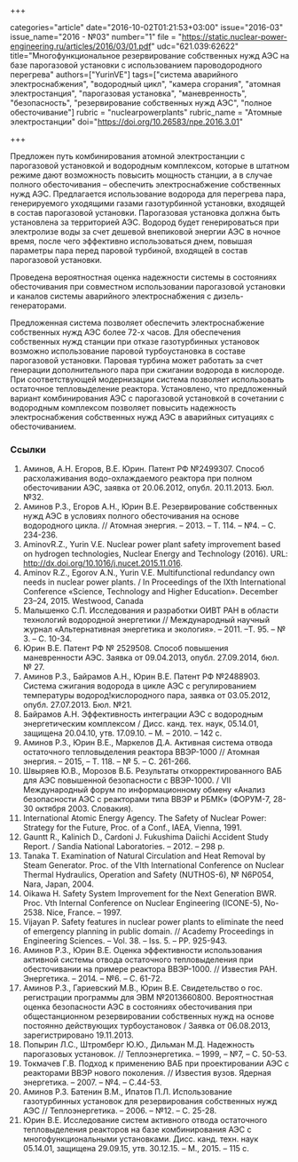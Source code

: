 +++

categories="article"
date="2016-10-02T01:21:53+03:00"
issue="2016-03"
issue_name="2016 - №03"
number="1"
file = "https://static.nuclear-power-engineering.ru/articles/2016/03/01.pdf"
udc="621.039:62622"
title="Многофункциональное резервирование собственных нужд АЭС на базе парогазовой установки с использованием пароводородного перегрева"
authors=["YurinVE"]
tags=["система аварийного электроснабжения", "водородный цикл", "камера сгорания", "атомная электростанция", "парогазовая установка", "маневренность", "безопасность", "резервирование собственных нужд АЭС", "полное обесточивание"]
rubric = "nuclearpowerplants"
rubric_name = "Aтомные электростанции"
doi="https://doi.org/10.26583/npe.2016.3.01"

+++

Предложен путь комбинирования атомной электростанции с парогазовой установкой и водородным комплексом, которые в штатном режиме дают возможность повысить мощность станции, а в случае полного обесточивания – обеспечить электроснабжение собственных нужд АЭС. 
Предлагается использование водорода для перегрева пара, генерируемого уходящими газами газотурбинной установки, входящей в состав парогазовой установки. 
Парогазовая установка должна быть установлена за территорией АЭС.
Водород будет генерироваться при электролизе воды за счет дешевой внепиковой энергии АЭС в ночное время, после чего эффективно использоваться днем, повышая параметры пара перед паровой турбиной, входящей в состав парогазовой установки.

Проведена вероятностная оценка надежности системы в состояниях обесточивания при совместном использовании парогазовой установки и каналов системы аварийного электроснабжения с дизель-генераторами.

Предложенная система позволяет обеспечить электроснабжение собственных нужд АЭС более 72-х часов. Для обеспечения собственных нужд станции при отказе газотурбинных установок возможно использование паровой турбоустановка в составе парогазовой установки. 
Паровая турбина может работать за счет генерации дополнительного пара при сжигании водорода в кислороде. 
При соответствующей модернизации система позволяет использовать остаточное тепловыделение реактора. Установлено, что предложенный вариант комбинирования АЭС с парогазовой установкой в сочетании с водородным комплексом позволяет повысить надежность электроснабжения собственных нужд АЭС в аварийных ситуациях с обесточиванием.

### Ссылки

1. Аминов, А.Н. Егоров, В.Е. Юрин. Патент РФ №2499307. Способ расхолаживания водо-охлаждаемого реактора при полном обесточивании АЭС, заявка от 20.06.2012, опубл. 20.11.2013. Бюл. №32.
2. Аминов Р.З., Егоров А.Н., Юрин В.Е. Резервирование собственных нужд АЭС в условиях полного обесточивания на основе водородного цикла. // Атомная энергия. – 2013. – Т. 114. – №4. – С. 234-236.
3. AminovR.Z., Yurin V.E. Nuclear power plant safety improvement based on hydrogen technologies, Nuclear Energy and Technology (2016). URL: http://dx.doi.org/10.1016/j.nucet.2015.11.016.
4. Aminov R.Z., Egorov A.N., Yurin V.E. Multifunctional redundancy own needs in nuclear power plants. / In Proceedings of the IXth International Conference «Science, Technology and Higher Education». December 23–24, 2015. Westwood, Canada
5. Малышенко С.П. Исследования и разработки ОИВТ РАН в области технологий водородной энергетики // Международный научный журнал «Альтернативная энергетика и экология». – 2011. –Т. 95. – № 3. – С. 10-34.
6. Юрин В.Е. Патент РФ № 2529508. Способ повышения маневренности АЭС. Заявка от 09.04.2013, опубл. 27.09.2014, бюл. № 27.
7. Аминов Р.З., Байрамов А.Н., Юрин В.Е. Патент РФ №2488903. Система сжигания водорода в цикле АЭС с регулированием температуры водород!кислородного пара, заявка от 03.05.2012, опубл. 27.07.2013. Бюл. №21.
8. Байрамов А.Н. Эффективность интеграции АЭС с водородным энергетическим комплексом / Дисс. канд. тех. наук, 05.14.01, защищена 20.04.10, утв. 17.09.10. – М. – 2010. – 142 с.
9. Аминов Р.З., Юрин В.Е., Маркелов Д.А. Активная система отвода остаточного тепловыделения реактора ВВЭР-1000 // Атомная энергия. – 2015, – Т. 118. – № 5. – С. 261-266.
10. Швыряев Ю.В., Морозов В.Б. Результаты откорректированного ВАБ для АЭС повышенной безопасности с ВВЭР-1000. / VII Международный форум по информационному обмену «Анализ безопасности АЭС с реакторами типа ВВЭР и РБМК» (ФОРУМ-7, 28-30 октября 2003. Словакия).
11. International Atomic Energy Agency. The Safety of Nuclear Power: Strategy for the Future, Proc. of a Conf., IAEA, Vienna, 1991.
12. Gauntt R., Kalinich D., Cardoni J. Fukushima Daiichi Accident Study Report. / Sandia National Laboratories. – 2012. – 298 p.
13. Tanaka T. Examination of Natural Circulation and Heat Removal by Steam Generator. Proc. of the VIth International Conference on Nuclear Thermal Hydraulics, Operation and Safety (NUTHOS-6), № N6P054, Nara, Japan, 2004.
14. Oikawa H. Safety System Improvement for the Next Generation BWR. Proc. Vth Internal Conference on Nuclear Engineering (ICONE-5), No-2538. Nice, France. – 1997.
15. Vijayan P. Safety features in nuclear power plants to eliminate the need of emergency planning in public domain. // Academy Proceedings in Engineering Sciences. – Vol. 38. – Iss. 5. – PP. 925-943.
16. Аминов Р.З., Юрин В.Е. Оценка эффективности использования активной системы отвода остаточного тепловыделения при обесточивании на примере реактора ВВЭР-1000. // Известия РАН. Энергетика. – 2014. – №6. – С. 61-72.
17. Аминов Р.З., Гариевский М.В., Юрин В.Е. Свидетельство о гос. регистрации программы для ЭВМ №2013660800. Вероятностная оценка безопасности АЭС в состояниях обесточивания при общестанционном резервировании собственных нужд на основе постоянно действующих турбоустановок / Заявка от 06.08.2013, зарегистрировано 19.11.2013.
18. Попырин Л.С., Штромберг Ю.Ю., Дильман М.Д. Надежность парогазовых установок. // Теплоэнергетика. – 1999, – №7, – С. 50-53.
19. Токмачев Г.В. Подход к применению ВАБ при проектировании АЭС с реакторами ВВЭР нового поколения. // Известия вузов. Ядерная энергетика. – 2007. – №4. – С.44-53.
20. Аминов Р.З. Батенин В.М., Ипатов П.Л. Использование газотурбинных установок для резервирования собственных нужд АЭС // Теплоэнергетика. – 2006. – №12. – С. 25-28.
21. Юрин В.Е. Исследование систем активного отвода остаточного тепловыделения реакторов на базе комбинирования АЭС с многофункциональными установками. Дисс. канд. техн. наук 05.14.01, защищена 29.09.15, утв. 30.12.15. – М., 2015. – 115 с.
